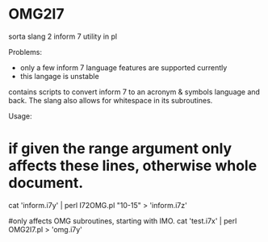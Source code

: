 # OMG2I7
sorta slang 2 inform 7 utility in pl

Problems:
* only a few inform 7 language features are supported currently
* this langage is unstable

contains scripts to convert inform 7 to an acronym & symbols language and back.
The slang also allows for whitespace in its subroutines.

Usage:

# if given the range argument only affects these lines, otherwise whole document.
cat 'inform.i7y' | perl I72OMG.pl "10-15" > 'inform.i7z'

#only affects OMG subroutines, starting with IMO.
cat 'test.i7x' | perl OMG2I7.pl > 'omg.i7y'



